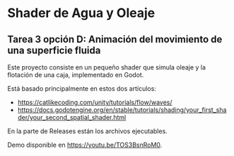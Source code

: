 # Shader de Agua y Oleaje
## Tarea 3 opción D: Animación del movimiento de una superficie fluida

Este proyecto consiste en un pequeño shader que simula oleaje y la flotación de una caja, implementado en Godot.

Está basado principalmente en estos dos artículos:
- https://catlikecoding.com/unity/tutorials/flow/waves/
- https://docs.godotengine.org/en/stable/tutorials/shading/your_first_shader/your_second_spatial_shader.html

En la parte de Releases están los archivos ejecutables.

Demo disponible en https://youtu.be/TOS3BsnRoM0.
